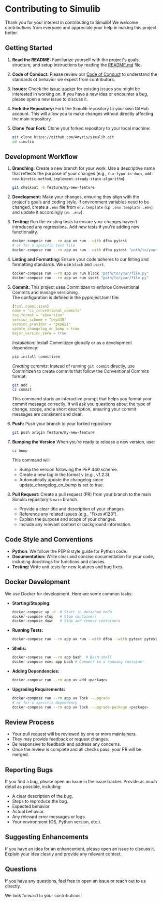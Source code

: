 # Contributing to Simulib

Thank you for your interest in contributing to Simulib! We welcome contributions from everyone and appreciate your help in making this project better.

## Getting Started

1.  **Read the README:** Familiarize yourself with the project's goals, structure, and setup instructions by reading the [README.md](README.md) file.
2.  **Code of Conduct:** Please review our [Code of Conduct](CODE_OF_CONDUCT.md) to understand the standards of behavior we expect from contributors.
3.  **Issues:** Check the [issue tracker](https://github.com/Amyris/simulib/issues) for existing issues you might be interested in working on. If you have a new idea or encounter a bug, please open a new issue to discuss it.
4. **Fork the Repository:** Fork the Simulib repository to your own GitHub account. This will allow you to make changes without directly affecting the main repository.
5. **Clone Your Fork:** Clone your forked repository to your local machine:

    ```bash
    git clone https://github.com/Amyris/simulib.git
    cd simulib
    ```

## Development Workflow

1.  **Branching:** Create a new branch for your work. Use a descriptive name that reflects the purpose of your changes (e.g., `fix-typo-in-docs`, `add-new-kinetic-method`, `implement-steady-state-algorithm`).

    ```bash
    git checkout -b feature/my-new-feature
    ```

2.  **Development:** Make your changes, ensuring they align with the project's goals and coding style. If environment variables need to be changed, create a `.env` file from `env.template` (`cp .env.template .env`) and update it accordingly (`vi .env`).
 
3.  **Testing:** Run the existing tests to ensure your changes haven't introduced any regressions. Add new tests if you're adding new functionality.

    ```bash
    docker-compose run --rm app uv run --with dfba pytest
    # or for a specific test file
    docker-compose run --rm app uv run --with dfba pytest "path/to/your/test.py"
    ```

4.  **Linting and Formatting:** Ensure your code adheres to our linting and formatting standards. We use `black` and `isort`.

    ```bash
    docker-compose run --rm app uv run black "path/to/your/file.py"
    docker-compose run --rm app uv run isort "path/to/your/file.py"
    ```

5.  **Commit:** This project uses Commitizen to enforce Conventional Commits and manage versioning.  
    The configuration is defined in the pyproject.toml file:
    ```yaml
    [tool.commitizen]
    name = "cz_conventional_commits"
    tag_format = "v$version"
    version_scheme = "pep440"
    version_provider = "pep621"
    update_changelog_on_bump = true
    major_version_zero = true
    ```
    *Installation*: Install Commitizen globally or as a development dependency:
    ```bash
    pip install commitizen
    ```
    *Creating commits*: Instead of running `git commit` directly, use Commitizen to create commits that follow the Conventional Commits format:
    ```bash
    git add .
    cz commit
    ```
    This command starts an interactive prompt that helps you format your commit message correctly. It will ask you questions about the type of change, scope, and a short description, ensuring your commit messages are consistent and clear.

6.  **Push:** Push your branch to your forked repository:

    ```bash
    git push origin feature/my-new-feature
    ```
7. **Bumping the Version** When you’re ready to release a new version, use:

    ```bash
    cz bump
    ```
    This command will:
    *  Bump the version following the PEP 440 scheme.
    *  Create a new tag in the format v<version> (e.g., v1.2.3).
    *  Automatically update the changelog since update_changelog_on_bump is set to true.

8.  **Pull Request:** Create a pull request (PR) from your branch to the main Simulib repository's `main` branch.
    *   Provide a clear title and description of your changes.
    *   Reference any related issues (e.g., "Fixes #123").
    *   Explain the purpose and scope of your changes.
    *   Include any relevant context or background information.

## Code Style and Conventions

*   **Python:** We follow the PEP 8 style guide for Python code.
*   **Documentation:** Write clear and concise documentation for your code, including docstrings for functions and classes.
*   **Testing:** Write unit tests for new features and bug fixes.

## Docker Development

We use Docker for development. Here are some common tasks:

*   **Starting/Stopping:**
    ```bash
    docker-compose up -d  # Start in detached mode
    docker-compose stop   # Stop containers
    docker-compose down   # Stop and remove containers
    ```
*   **Running Tests:**
    ```bash
    docker-compose run --rm app uv run --with dfba --with pytest pytest
    ```
*   **Shells:**
    ```bash
    docker-compose run --rm app bash  # Bash shell
    docker-compose exec app bash # Connect to a running container
    ```
*   **Adding Dependencies:**
    ```bash
    docker-compose run --rm app uv add <package>
    ```
*   **Upgrading Requirements:**
    ```bash
    docker-compose run --rm app uv lock --upgrade
    # or for a specific dependency
    docker-compose run --rm app uv lock --upgrade-package <package>
    ```

## Review Process

*   Your pull request will be reviewed by one or more maintainers.
*   They may provide feedback or request changes.
*   Be responsive to feedback and address any concerns.
*   Once the review is complete and all checks pass, your PR will be merged.

## Reporting Bugs

If you find a bug, please open an issue in the issue tracker. Provide as much detail as possible, including:

*   A clear description of the bug.
*   Steps to reproduce the bug.
*   Expected behavior.
*   Actual behavior.
*   Any relevant error messages or logs.
*   Your environment (OS, Python version, etc.).

## Suggesting Enhancements

If you have an idea for an enhancement, please open an issue to discuss it. Explain your idea clearly and provide any relevant context.

## Questions

If you have any questions, feel free to open an issue or reach out to us directly.

We look forward to your contributions!
